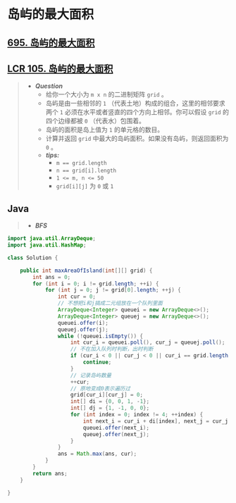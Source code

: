# 岛屿的最大面积

## [695. 岛屿的最大面积](https://leetcode.cn/problems/max-area-of-island/)

## [LCR 105. 岛屿的最大面积](https://leetcode.cn/problems/ZL6zAn/)

> - ***Question***
>   - 给你一个大小为 `m x n` 的二进制矩阵 `grid` 。
>   - 岛屿是由一些相邻的 `1` （代表土地）构成的组合，这里的相邻要求两个 `1` 必须在水平或者竖直的四个方向上相邻。你可以假设 `grid` 的四个边缘都被 `0` （代表水）包围着。
>   - 岛屿的面积是岛上值为 `1` 的单元格的数目。
>   - 计算并返回 `grid` 中最大的岛屿面积。如果没有岛屿，则返回面积为 `0` 。
>   - ***tips:***
>     - `m == grid.length`
>     - `n == grid[i].length`
>     - `1 <= m, n <= 50`
>     - `grid[i][j]` 为 `0` 或 `1`

## Java

> - ***BFS***

```java
import java.util.ArrayDeque;
import java.util.HashMap;

class Solution {

    public int maxAreaOfIsland(int[][] grid) {
        int ans = 0;
        for (int i = 0; i != grid.length; ++i) {
            for (int j = 0; j != grid[0].length; ++j) {
                int cur = 0;
                // 不想把i和j搞成二元组放在一个队列里面
                ArrayDeque<Integer> queuei = new ArrayDeque<>();
                ArrayDeque<Integer> queuej = new ArrayDeque<>();
                queuei.offer(i);
                queuej.offer(j);
                while (!queuei.isEmpty()) {
                    int cur_i = queuei.poll(), cur_j = queuej.poll();
                    // 不在加入队列时判断，出时判断
                    if (cur_i < 0 || cur_j < 0 || cur_i == grid.length || cur_j == grid[0].length || grid[cur_i][cur_j] != 1) {
                        continue;
                    }
                    // 记录岛屿数量
                    ++cur;
                    // 原地变成0表示遍历过
                    grid[cur_i][cur_j] = 0;
                    int[] di = {0, 0, 1, -1};
                    int[] dj = {1, -1, 0, 0};
                    for (int index = 0; index != 4; ++index) {
                        int next_i = cur_i + di[index], next_j = cur_j + dj[index];
                        queuei.offer(next_i);
                        queuej.offer(next_j);
                    }
                }
                ans = Math.max(ans, cur);
            }
        }
        return ans;
    }

}

```
